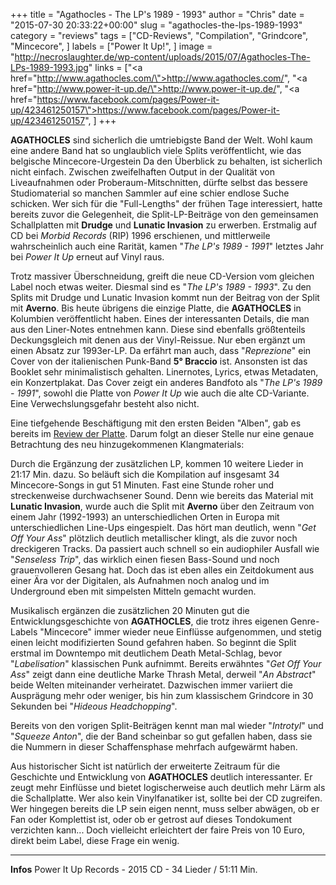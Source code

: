 +++
title = "Agathocles - The LP's 1989 - 1993"
author = "Chris"
date = "2015-07-30 20:33:22+00:00"
slug = "agathocles-the-lps-1989-1993"
category = "reviews"
tags = ["CD-Reviews", "Compilation", "Grindcore", "Mincecore", ]
labels = ["Power It Up!", ]
image = "http://necroslaughter.de/wp-content/uploads/2015/07/Agathocles-The-LPs-1989-1993.jpg"
links = ["<a href=\"http://www.agathocles.com/\">http://www.agathocles.com/</a>", "<a href=\"http://www.power-it-up.de/\">http://www.power-it-up.de/</a>", "<a href=\"https://www.facebook.com/pages/Power-it-up/423461250157\">https://www.facebook.com/pages/Power-it-up/423461250157</a>", ]
+++

**AGATHOCLES** sind sicherlich die umtriebigste Band der Welt. Wohl kaum eine andere Band hat so unglaublich viele Splits veröffentlicht, wie das belgische Mincecore-Urgestein Da den Überblick zu behalten, ist sicherlich nicht einfach. Zwischen zweifelhaften Output in der Qualität von Liveaufnahmen oder Proberaum-Mitschnitten, dürfte selbst das bessere Studiomaterial so manchen Sammler auf eine schier endlose Suche schicken. Wer sich für die "Full-Lengths" der frühen Tage interessiert, hatte bereits zuvor die Gelegenheit, die Split-LP-Beiträge von den gemeinsamen Schallplatten mit **Drudge** und **Lunatic Invasion** zu erwerben. Erstmalig auf CD bei _Morbid Records_ (RIP) 1996 erschienen, und mittlerweile wahrscheinlich auch eine Rarität, kamen "_The LP's 1989 - 1991_" letztes Jahr bei _Power It Up_ erneut auf Vinyl raus.

Trotz massiver Überschneidung, greift die neue CD-Version vom gleichen Label noch etwas weiter. Diesmal sind es "_The LP's 1989 - 1993_". Zu den Splits mit Drudge und Lunatic Invasion kommt nun der Beitrag von der Split mit **Averno**. Bis heute übrigens die einzige Platte, die **AGATHOCLES** in Kolumbien veröffentlicht haben. Eines der interessanten Details, die man aus den Liner-Notes entnehmen kann. Diese sind ebenfalls größtenteils Deckungsgleich mit denen aus der Vinyl-Reissue. Nur eben ergänzt um einen Absatz zur 1993er-LP. Da erfährt man auch, dass "_Reprezione_" ein Cover von der italienischen Punk-Band **5° Braccio** ist. Ansonsten ist das Booklet sehr minimalistisch gehalten. Linernotes, Lyrics, etwas Metadaten, ein Konzertplakat. Das Cover zeigt ein anderes Bandfoto als "_The LP's 1989 - 1991_", sowohl die Platte von _Power It Up_ wie auch die alte CD-Variante. Eine Verwechslungsgefahr besteht also nicht.

Eine tiefgehende Beschäftigung mit den ersten Beiden "Alben", gab es bereits im <a href="http://necroslaughter.de/2015/01/agathocles-the-lps-1989-1991/">Review der Platte</a>. Darum folgt an dieser Stelle nur eine genaue Betrachtung des neu hinzugekommenen Klangmaterials:

Durch die Ergänzung der zusätzlichen LP, kommen 10 weitere Lieder in 21:17 Min. dazu. So beläuft sich die Kompilation auf insgesamt 34 Mincecore-Songs in gut 51 Minuten. Fast eine Stunde roher und streckenweise durchwachsener Sound. Denn wie bereits das Material mit **Lunatic Invasion**, wurde auch die Split mit **Averno** über den Zeitraum von einem Jahr (1992-1993) an unterschiedlichen Orten in Europa mit unterschiedlichen Line-Ups eingespielt. Das hört man deutlich, wenn "_Get Off Your Ass_" plötzlich deutlich metallischer klingt, als die zuvor noch dreckigeren Tracks. Da passiert auch schnell so ein audiophiler Ausfall wie "_Senseless Trip_", das wirklich einen fiesen Bass-Sound und noch grauenvolleren Gesang hat. Doch das ist eben alles ein Zeitdokument aus einer Ära vor der Digitalen, als Aufnahmen noch analog und im Underground eben mit simpelsten Mitteln gemacht wurden.

Musikalisch ergänzen die zusätzlichen 20 Minuten gut die Entwicklungsgeschichte von **AGATHOCLES**, die trotz ihres eigenen Genre-Labels "Mincecore" immer wieder neue Einflüsse aufgenommen, und stetig einen leicht modifizierten Sound gefahren haben. So beginnt die Split erstmal im Downtempo mit deutlichem Death Metal-Schlag, bevor "_Labelisation_" klassischen Punk aufnimmt. Bereits erwähntes "_Get Off Your Ass_" zeigt dann eine deutliche Marke Thrash Metal, derweil "_An Abstract_" beide Welten miteinander verheiratet. Dazwischen immer variiert die Ausprägung mehr oder weniger, bis hin zum klassischem Grindcore in 30 Sekunden bei "_Hideous Headchopping_".

Bereits von den vorigen Split-Beiträgen kennt man mal wieder "_Introtyl_" und "_Squeeze Anton_", die der Band scheinbar so gut gefallen haben, dass sie die Nummern in dieser Schaffensphase mehrfach aufgewärmt haben.

Aus historischer Sicht ist natürlich der erweiterte Zeitraum für die Geschichte und Entwicklung von **AGATHOCLES** deutlich interessanter. Er zeugt mehr Einflüsse und bietet logischerweise auch deutlich mehr Lärm als die Schallplatte. Wer also kein Vinylfanatiker ist, sollte bei der CD zugreifen. Wer hingegen bereits die LP sein eigen nennt, muss selber abwägen, ob er Fan oder Komplettist ist, oder ob er getrost auf dieses Tondokument verzichten kann... Doch vielleicht erleichtert der faire Preis von 10 Euro, direkt beim Label, diese Frage ein wenig.



---
**Infos**
Power It Up Records - 2015
CD - 34 Lieder / 51:11 Min.
